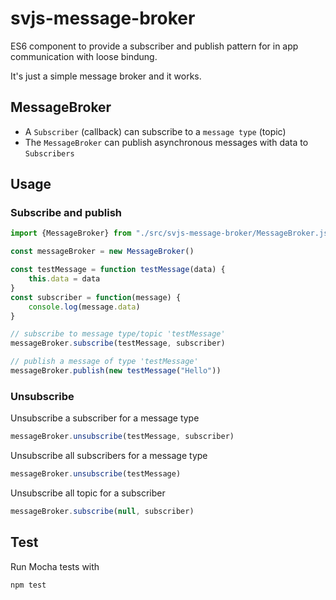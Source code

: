 # svjs-message-broker

ES6 component to provide a subscriber and publish pattern for in app communication with loose bindung.

It's just a simple message broker and it works.

## MessageBroker

- A `Subscriber` (callback) can subscribe to a `message type` (topic)
- The `MessageBroker` can publish asynchronous messages with data to `Subscribers`

## Usage

### Subscribe and publish

```javascript
import {MessageBroker} from "./src/svjs-message-broker/MessageBroker.js"

const messageBroker = new MessageBroker()

const testMessage = function testMessage(data) {
    this.data = data
}
const subscriber = function(message) {
    console.log(message.data)
}

// subscribe to message type/topic 'testMessage'
messageBroker.subscribe(testMessage, subscriber)

// publish a message of type 'testMessage'
messageBroker.publish(new testMessage("Hello"))
```

### Unsubscribe

Unsubscribe a subscriber for a message type
```javascript
messageBroker.unsubscribe(testMessage, subscriber)
```

Unsubscribe all subscribers for a message type
```javascript
messageBroker.unsubscribe(testMessage)
```

Unsubscribe all topic for a subscriber
```javascript
messageBroker.subscribe(null, subscriber)
```

## Test

Run Mocha tests with

```bash
npm test
```
